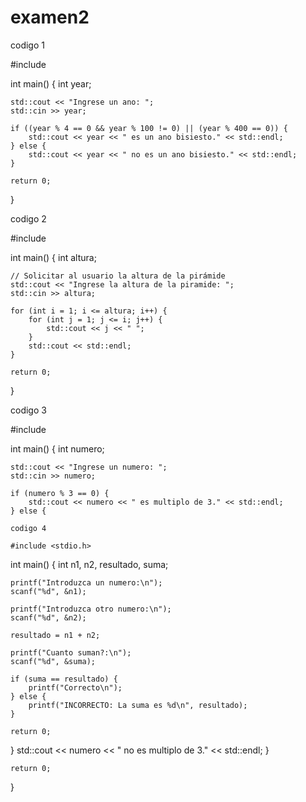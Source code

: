 # examen2

codigo 1

#include <iostream>

int main() {
    int year;

    std::cout << "Ingrese un ano: ";
    std::cin >> year;

    if ((year % 4 == 0 && year % 100 != 0) || (year % 400 == 0)) {
        std::cout << year << " es un ano bisiesto." << std::endl;
    } else {
        std::cout << year << " no es un ano bisiesto." << std::endl;
    }

    return 0;
}


codigo 2

#include <iostream>

int main() {
    int altura;

    // Solicitar al usuario la altura de la pirámide
    std::cout << "Ingrese la altura de la piramide: ";
    std::cin >> altura;

    for (int i = 1; i <= altura; i++) {
        for (int j = 1; j <= i; j++) {
            std::cout << j << " ";
        }
        std::cout << std::endl;
    }

    return 0;
}


codigo 3

#include <iostream>

int main() {
    int numero;

    std::cout << "Ingrese un numero: ";
    std::cin >> numero;

    if (numero % 3 == 0) {
        std::cout << numero << " es multiplo de 3." << std::endl;
    } else {

    codigo 4

    #include <stdio.h> 

int main() {
    int n1, n2, resultado, suma;
    
    printf("Introduzca un numero:\n");
    scanf("%d", &n1);
    
    printf("Introduzca otro numero:\n");
    scanf("%d", &n2);
    
    resultado = n1 + n2; 
    
    printf("Cuanto suman?:\n");
    scanf("%d", &suma);
    
    if (suma == resultado) { 
        printf("Correcto\n");
    } else {
        printf("INCORRECTO: La suma es %d\n", resultado); 
    }
    
    return 0;
}
        std::cout << numero << " no es multiplo de 3." << std::endl;
    }

    return 0;
}
